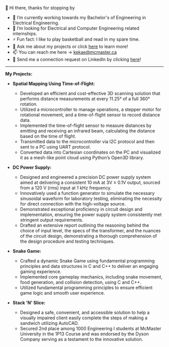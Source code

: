 👋 Hi there, thanks for stopping by

- 🔭 I’m currently working towards my Bachelor's of Engineering in Electrical Engineering. 
- 👯 I’m looking for Electrical and Computer Engineering related internships. 
- ⚡ Fun fact: I like to play basketball and read in my spare time.
- 💬 Ask me about my projects or click [here](https://erionkeka.com) to learn more!
- 📫 You can reach me here -> kekae@mcmaster.ca
- 🚀 Send me a connection request on LinkedIn by clicking [here](https://www.linkedin.com/in/erionkeka/)!

--------------------------------------------------------------------------------------------------------------------------------------------------------------------------------------------------------
**My Projects:** 
- **Spatial Mapping Using Time-of-Flight:**
  -  Developed an efficient and cost-effective 3D scanning solution that performs distance measurements at every 11.25° of a full 360° rotation.
  -  Utilized a microcontroller to manage operations, a stepper motor for rotational movement, and a time-of-flight sensor to record distance data.
  -  Implemented the time-of-flight sensor to measure distances by emitting and receiving an infrared beam, calculating the distance based on the time of flight.
  -  Transmitted data to the microcontroller via I2C protocol and then sent to a PC using UART protocol.
  -  Converted data into Cartesian coordinates on the PC and visualized it as a mesh-like point cloud using Python’s Open3D library.
  
- **DC Power Supply:**
  -  Designed and engineered a precision DC power supply system aimed at delivering a consistent 10 mA at 3V ± 0.1V output, sourced from a 120 V (rms) input at 1 kHz frequency.
  -  Innovatively used a function generator to simulate the necessary sinusoidal waveform for laboratory testing, eliminating the necessity for direct connection with the high-voltage source.
  -  Demonstrated exceptional proficiency in circuit design and implementation, ensuring the power supply system consistently met stringent output requirements.
  -  Drafted an extensive report outlining the reasoning behind the choice of input level, the specs of the transformer, and the nuances of the circuit design, demonstrating a thorough comprehension of the design procedure and testing techniques.
  
- **Snake Game:**
  - Crafted a dynamic Snake Game using fundamental programming principles and data structures in C and C++ to deliver an engaging gaming experience.
  - Implemented core gameplay mechanics, including snake movement, food generation, and collision detection, using C and C++.
  - Utilized fundamental programming principles to ensure efficient game logic and smooth user experience.
 
- **Stack 'N' Slice:**
  - Designed a safe, convenient, and accessible solution to help a visually impaired client easily complete the steps of making a sandwich utilizing AutoCAD.
  - Secured 2nd place among 1000 Engineering I students at McMaster University in the 1P13 Course and was endorsed by the Dyson Company serving as a testament to the innovative solution. 
